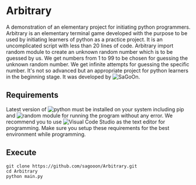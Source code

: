 # Arbitrary

A demonstration of an elementary project for initiating python programmers. Arbitrary is an elementary terminal game developed with the purpose to be used by initiating learners of python as a practice project. It is an uncomplicated script with less than 20 lines of code. Arbitrary import random module to create an unknown random number which is to be guessed by us. We get numbers from 1 to 99 to be chosen for guessing the unknown random number. We get infinite attempts for guessing the specific number. It's not so advanced but an appropriate project for python learners in the beginning stage. It was developed by ![SaGoOn](http://sagooon.renderforestsites.com).


## Requirements

Latest version of ![python](https://python.org) must be installed on your system including pip and ![random](https://pypi.org/project/random-321/) module for running the program without any error. We recommend you to use ![Visual Code Studio](https://code.visualstudio.com/) as the text editor for programming. Make sure you setup these requirements for the best environment while programming.

## Execute

```
git clone https://github.com/sagooon/Arbitrary.git
cd Arbitrary
python main.py
